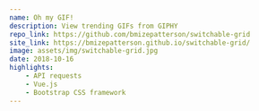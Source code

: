 ```yaml
---
name: Oh my GIF!
description: View trending GIFs from GIPHY
repo_link: https://github.com/bmizepatterson/switchable-grid
site_link: https://bmizepatterson.github.io/switchable-grid/
image: assets/img/switchable-grid.jpg
date: 2018-10-16
highlights: 
    - API requests
    - Vue.js
    - Bootstrap CSS framework
---
```

